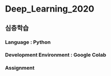 # Deep_Learning_2020
## 심층학습

### Language : Python
### Development Environment : Google Colab
### Assignment
